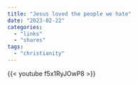 ```yaml
---
title: "Jesus loved the people we hate"
date: "2023-02-22"
categories:
  - "links"
  - "shares"
tags:
  - "christianity"
---
```


{{< youtube f5x1RyJOwP8 >}}